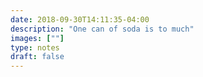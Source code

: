 ```yaml
---
date: 2018-09-30T14:11:35-04:00
description: "One can of soda is to much"
images: [""]
type: notes
draft: false
---
```

